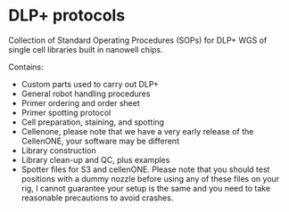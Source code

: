 # DLP+ protocols
Collection of Standard Operating Procedures (SOPs) for DLP+ WGS of single cell libraries built in nanowell chips.

Contains:

- Custom parts used to carry out DLP+
- General robot handling procedures
- Primer ordering and order sheet
- Primer spotting protocol
- Cell preparation, staining, and spotting
- Cellenone, please note that we have a very early release of the CellenONE, your software may be different
- Library construction
- Library clean-up and QC, plus examples
- Spotter files for S3 and cellenONE. Please note that you should test positions with a dummy nozzle before using any of these files on your rig, I cannot guarantee your setup is the same and you need to take reasonable precautions to avoid crashes.
